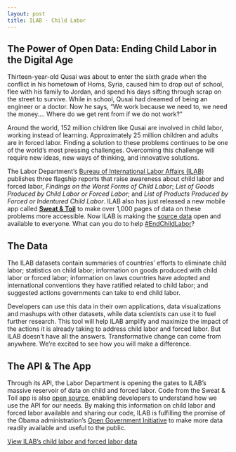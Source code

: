 ```yaml
---
layout: post
title: ILAB - Child Labor
---
```

## The Power of Open Data: Ending Child Labor in the Digital Age

Thirteen-year-old Qusai was about to enter the sixth grade when the conflict in his hometown of Homs, Syria, 
caused him to drop out of school, flee with his family to Jordan, and spend his days sifting through scrap 
on the street to survive. While in school, Qusai had dreamed of being an engineer or a doctor. Now he says, 
“We work because we need to, we need the money.... Where do we get rent from if we do not work?”


Around the world, 152 million children like Qusai are involved in child labor, working instead of learning.
Approximately 25 million children and adults are in forced labor. Finding a solution to these problems continues
to be one of the world’s most pressing challenges. Overcoming this challenge will require new ideas,
new ways of thinking, and innovative solutions. 


The Labor Department’s [Bureau of International Labor Affairs (ILAB)](https://www.dol.gov/agencies/ilab) publishes three
flagship reports that raise awareness about child labor and forced labor, *Findings on the Worst Forms of Child Labor*; 
*List of Goods Produced by Child Labor or Forced Labor*; and *List of Products Produced by Forced or Indentured 
Child Labor*. ILAB also has just released a new mobile app called
**[Sweat & Toil](https://itunes.apple.com/us/app/sweat-toil-child-labor-forced/id1018240593?ls=1&mt=8)** to make over 1,000 pages of data 
on these problems more accessible.  Now ILAB is making the [source data](/others/sweat-and-toil/) open and available 
to everyone. What can you do to help [#EndChildLabor](https://www.dol.gov/agencies/ilab/our-work/child-forced-labor-trafficking)? 


## The Data

The ILAB datasets contain summaries of countries’ efforts to eliminate child labor; statistics on child labor; 
information on goods produced with child labor or forced labor; information on laws countries have adopted and 
international conventions they have ratified related to child labor; and suggested actions governments can take 
to end child labor.
 

Developers can use this data in their own applications, data visualizations and mashups with other datasets,
while data scientists can use it to fuel further research. This tool will help ILAB amplify and maximize the impact 
of the actions it is already taking to address child labor and forced labor. But ILAB doesn’t have all the answers. 
Transformative change can come from anywhere. We’re excited to see how you will make a difference.


## The API & The App

Through its API, the Labor Department is opening the gates to ILAB’s massive reservoir of data on child and forced 
labor. Code from the Sweat & Toil app is also [open source](https://github.com/USDepartmentofLabor/Child-Labor), 
enabling developers to understand how we use the API for 
our needs. By making this information on child labor and forced labor available and sharing our code, ILAB is 
fulfilling the promise of the Obama administration’s [Open Government Initiative](https://whitehouse.gov/open) to 
make more data readily available and useful to the public.  

<a href="{{ site.baseurl  }}/others/sweat-and-toil/" style="margin-top: 2em;" class="button radius button_wide">View ILAB’s child labor and forced labor data </a>
